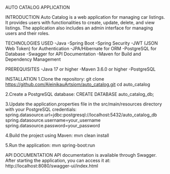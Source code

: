 AUTO CATALOG APPLICATION

INTRODUCTION
Auto Catalog is a web application for managing car listings. It provides users with functionalities to create, update, delete, and view listings. The application also includes an admin interface for managing users and their roles.

TECHNOLOGIES USED
-Java
-Spring Boot
-Spring Security
-JWT (JSON Web Token) for Authentication
-JPA/Hibernate for ORM
-PostgreSQL for Database
-Swagger for API Documentation
-Maven for Build and Dependency Management

PREREQUISITES
-Java 17 or higher
-Maven 3.6.0 or higher
-PostgreSQL

INSTALLATION
1.Clone the repository:
git clone https://github.com/AleinikauArtsiom/auto_catalog.git
cd auto_catalog

2.Create a PostgreSQL database:
CREATE DATABASE auto_catalog_db;

3.Update the application.properties file in the src/main/resources directory with your PostgreSQL credentials:
spring.datasource.url=jdbc:postgresql://localhost:5432/auto_catalog_db
spring.datasource.username=your_username
spring.datasource.password=your_password

4.Build the project using Maven:
mvn clean install

5.Run the application:
mvn spring-boot:run

API DOCUMENTATION
API documentation is available through Swagger. After starting the application, you can access it at:
http://localhost:8080/swagger-ui/index.html




  









